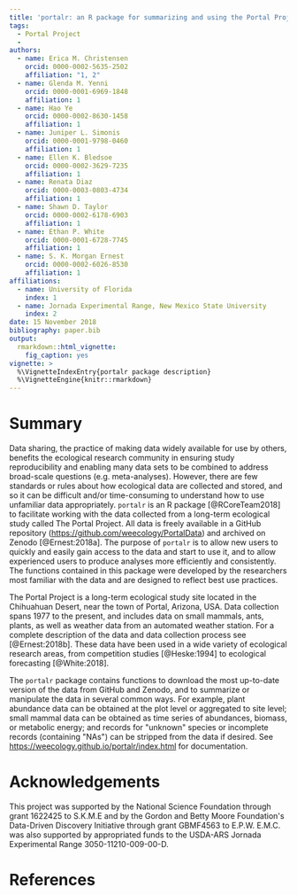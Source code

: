 ```yaml
---
title: 'portalr: an R package for summarizing and using the Portal Project Data'
tags:
  - Portal Project
  - 
authors:
  - name: Erica M. Christensen
    orcid: 0000-0002-5635-2502
    affiliation: "1, 2"
  - name: Glenda M. Yenni
    orcid: 0000-0001-6969-1848
    affiliation: 1
  - name: Hao Ye
    orcid: 0000-0002-8630-1458
    affiliation: 1
  - name: Juniper L. Simonis
    orcid: 0000-0001-9798-0460
    affiliation: 1
  - name: Ellen K. Bledsoe
    orcid: 0000-0002-3629-7235
    affiliation: 1
  - name: Renata Diaz
    orcid: 0000-0003-0803-4734
    affiliation: 1
  - name: Shawn D. Taylor
    orcid: 0000-0002-6178-6903
    affiliation: 1
  - name: Ethan P. White
    orcid: 0000-0001-6728-7745
    affiliation: 1
  - name: S. K. Morgan Ernest
    orcid: 0000-0002-6026-8530
    affiliation: 1
affiliations:
  - name: University of Florida
    index: 1
  - name: Jornada Experimental Range, New Mexico State University
    index: 2
date: 15 November 2018
bibliography: paper.bib
output:
  rmarkdown::html_vignette: 
    fig_caption: yes
vignette: >
  %\VignetteIndexEntry{portalr package description}
  %\VignetteEngine{knitr::rmarkdown}
---
```




# Summary

Data sharing, the practice of making data widely available for use by others, benefits the ecological research community in ensuring study reproducibility and enabling many data sets to be combined to address broad-scale questions (e.g. meta-analyses). However, there are few standards or rules about how ecological data are collected and stored, and so it can be difficult and/or time-consuming to understand how to use unfamiliar data appropriately. ``portalr`` is an R package [@RCoreTeam2018] to facilitate working with the data collected from a long-term ecological study called The Portal Project. All data is freely available in a GitHub repository (https://github.com/weecology/PortalData) and archived on Zenodo [@Ernest:2018a]. The purpose of ``portalr`` is to allow new users to quickly and easily gain access to the data and start to use it, and to allow experienced users to produce analyses more efficiently and consistently. The functions contained in this package were developed by the researchers most familiar with the data and are designed to reflect best use practices.

The Portal Project is a long-term ecological study site located in the Chihuahuan Desert, near the town of Portal, Arizona, USA. Data collection spans 1977 to the present, and includes data on small mammals, ants, plants, as well as weather data from an automated weather station. For a complete description of the data and data collection process see [@Ernest:2018b]. These data have been used in a wide variety of ecological research areas, from competition studies [@Heske:1994] to ecological forecasting [@White:2018]. 

The ``portalr`` package contains functions to download the most up-to-date version of the data from GitHub and Zenodo, and to summarize or manipulate the data in several common ways. For example, plant abundance data can be obtained at the plot level or aggregated to site level; small mammal data can be obtained as time series of abundances, biomass, or metabolic energy; and records for "unknown" species or incomplete records (containing "NAs") can be stripped from the data if desired. See https://weecology.github.io/portalr/index.html for documentation. 

# Acknowledgements
This project was supported by the National Science Foundation through grant 1622425 to S.K.M.E and by the Gordon and Betty Moore Foundation's Data-Driven Discovery Initiative through grant GBMF4563 to E.P.W. E.M.C. was also supported by appropriated funds to the USDA-ARS Jornada Experimental Range 3050-11210-009-00-D.

# References